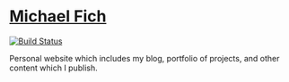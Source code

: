 # [Michael Fich](http://michaelfich.com)

[![Build Status](https://travis-ci.org/michaelfich/portfolio.svg?branch=master)](https://travis-ci.org/michaelfich/portfolio)

Personal website which includes my blog, portfolio of projects, and other content which I publish.
